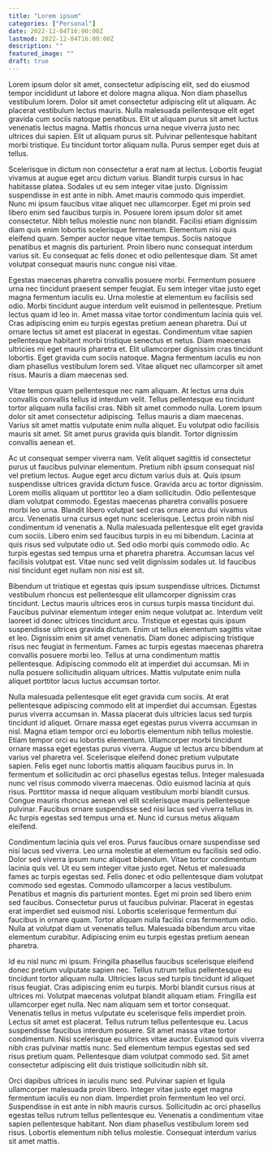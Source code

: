 ```yaml
---
title: "Lorem ipsum"
categories: ["Personal"]
date: 2022-12-04T16:00:00Z
lastmod: 2022-12-04T16:00:00Z
description: ""
featured_image: ""
draft: true
---
```

Lorem ipsum dolor sit amet, consectetur adipiscing elit, sed do eiusmod tempor incididunt ut labore et dolore magna aliqua. Non diam phasellus vestibulum lorem. Dolor sit amet consectetur adipiscing elit ut aliquam. Ac placerat vestibulum lectus mauris. Nulla malesuada pellentesque elit eget gravida cum sociis natoque penatibus. Elit ut aliquam purus sit amet luctus venenatis lectus magna. Mattis rhoncus urna neque viverra justo nec ultrices dui sapien. Elit ut aliquam purus sit. Pulvinar pellentesque habitant morbi tristique. Eu tincidunt tortor aliquam nulla. Purus semper eget duis at tellus.
<!--more-->
Scelerisque in dictum non consectetur a erat nam at lectus. Lobortis feugiat vivamus at augue eget arcu dictum varius. Blandit turpis cursus in hac habitasse platea. Sodales ut eu sem integer vitae justo. Dignissim suspendisse in est ante in nibh. Amet mauris commodo quis imperdiet. Nunc mi ipsum faucibus vitae aliquet nec ullamcorper. Eget mi proin sed libero enim sed faucibus turpis in. Posuere lorem ipsum dolor sit amet consectetur. Nibh tellus molestie nunc non blandit. Facilisi etiam dignissim diam quis enim lobortis scelerisque fermentum. Elementum nisi quis eleifend quam. Semper auctor neque vitae tempus. Sociis natoque penatibus et magnis dis parturient. Proin libero nunc consequat interdum varius sit. Eu consequat ac felis donec et odio pellentesque diam. Sit amet volutpat consequat mauris nunc congue nisi vitae.

Egestas maecenas pharetra convallis posuere morbi. Fermentum posuere urna nec tincidunt praesent semper feugiat. Eu sem integer vitae justo eget magna fermentum iaculis eu. Urna molestie at elementum eu facilisis sed odio. Morbi tincidunt augue interdum velit euismod in pellentesque. Pretium lectus quam id leo in. Amet massa vitae tortor condimentum lacinia quis vel. Cras adipiscing enim eu turpis egestas pretium aenean pharetra. Dui ut ornare lectus sit amet est placerat in egestas. Condimentum vitae sapien pellentesque habitant morbi tristique senectus et netus. Diam maecenas ultricies mi eget mauris pharetra et. Elit ullamcorper dignissim cras tincidunt lobortis. Eget gravida cum sociis natoque. Magna fermentum iaculis eu non diam phasellus vestibulum lorem sed. Vitae aliquet nec ullamcorper sit amet risus. Mauris a diam maecenas sed.

Vitae tempus quam pellentesque nec nam aliquam. At lectus urna duis convallis convallis tellus id interdum velit. Tellus pellentesque eu tincidunt tortor aliquam nulla facilisi cras. Nibh sit amet commodo nulla. Lorem ipsum dolor sit amet consectetur adipiscing. Tellus mauris a diam maecenas. Varius sit amet mattis vulputate enim nulla aliquet. Eu volutpat odio facilisis mauris sit amet. Sit amet purus gravida quis blandit. Tortor dignissim convallis aenean et.

Ac ut consequat semper viverra nam. Velit aliquet sagittis id consectetur purus ut faucibus pulvinar elementum. Pretium nibh ipsum consequat nisl vel pretium lectus. Augue eget arcu dictum varius duis at. Quis ipsum suspendisse ultrices gravida dictum fusce. Gravida arcu ac tortor dignissim. Lorem mollis aliquam ut porttitor leo a diam sollicitudin. Odio pellentesque diam volutpat commodo. Egestas maecenas pharetra convallis posuere morbi leo urna. Blandit libero volutpat sed cras ornare arcu dui vivamus arcu. Venenatis urna cursus eget nunc scelerisque. Lectus proin nibh nisl condimentum id venenatis a. Nulla malesuada pellentesque elit eget gravida cum sociis. Libero enim sed faucibus turpis in eu mi bibendum. Lacinia at quis risus sed vulputate odio ut. Sed odio morbi quis commodo odio. Ac turpis egestas sed tempus urna et pharetra pharetra. Accumsan lacus vel facilisis volutpat est. Vitae nunc sed velit dignissim sodales ut. Id faucibus nisl tincidunt eget nullam non nisi est sit.

Bibendum ut tristique et egestas quis ipsum suspendisse ultrices. Dictumst vestibulum rhoncus est pellentesque elit ullamcorper dignissim cras tincidunt. Lectus mauris ultrices eros in cursus turpis massa tincidunt dui. Faucibus pulvinar elementum integer enim neque volutpat ac. Interdum velit laoreet id donec ultrices tincidunt arcu. Tristique et egestas quis ipsum suspendisse ultrices gravida dictum. Enim ut tellus elementum sagittis vitae et leo. Dignissim enim sit amet venenatis. Diam donec adipiscing tristique risus nec feugiat in fermentum. Fames ac turpis egestas maecenas pharetra convallis posuere morbi leo. Tellus at urna condimentum mattis pellentesque. Adipiscing commodo elit at imperdiet dui accumsan. Mi in nulla posuere sollicitudin aliquam ultrices. Mattis vulputate enim nulla aliquet porttitor lacus luctus accumsan tortor.

Nulla malesuada pellentesque elit eget gravida cum sociis. At erat pellentesque adipiscing commodo elit at imperdiet dui accumsan. Egestas purus viverra accumsan in. Massa placerat duis ultricies lacus sed turpis tincidunt id aliquet. Ornare massa eget egestas purus viverra accumsan in nisl. Magna etiam tempor orci eu lobortis elementum nibh tellus molestie. Etiam tempor orci eu lobortis elementum. Ullamcorper morbi tincidunt ornare massa eget egestas purus viverra. Augue ut lectus arcu bibendum at varius vel pharetra vel. Scelerisque eleifend donec pretium vulputate sapien. Felis eget nunc lobortis mattis aliquam faucibus purus in. In fermentum et sollicitudin ac orci phasellus egestas tellus. Integer malesuada nunc vel risus commodo viverra maecenas. Odio euismod lacinia at quis risus. Porttitor massa id neque aliquam vestibulum morbi blandit cursus. Congue mauris rhoncus aenean vel elit scelerisque mauris pellentesque pulvinar. Faucibus ornare suspendisse sed nisi lacus sed viverra tellus in. Ac turpis egestas sed tempus urna et. Nunc id cursus metus aliquam eleifend.

Condimentum lacinia quis vel eros. Purus faucibus ornare suspendisse sed nisi lacus sed viverra. Leo urna molestie at elementum eu facilisis sed odio. Dolor sed viverra ipsum nunc aliquet bibendum. Vitae tortor condimentum lacinia quis vel. Ut eu sem integer vitae justo eget. Netus et malesuada fames ac turpis egestas sed. Felis donec et odio pellentesque diam volutpat commodo sed egestas. Commodo ullamcorper a lacus vestibulum. Penatibus et magnis dis parturient montes. Eget mi proin sed libero enim sed faucibus. Consectetur purus ut faucibus pulvinar. Placerat in egestas erat imperdiet sed euismod nisi. Lobortis scelerisque fermentum dui faucibus in ornare quam. Tortor aliquam nulla facilisi cras fermentum odio. Nulla at volutpat diam ut venenatis tellus. Malesuada bibendum arcu vitae elementum curabitur. Adipiscing enim eu turpis egestas pretium aenean pharetra.

Id eu nisl nunc mi ipsum. Fringilla phasellus faucibus scelerisque eleifend donec pretium vulputate sapien nec. Tellus rutrum tellus pellentesque eu tincidunt tortor aliquam nulla. Ultricies lacus sed turpis tincidunt id aliquet risus feugiat. Cras adipiscing enim eu turpis. Morbi blandit cursus risus at ultrices mi. Volutpat maecenas volutpat blandit aliquam etiam. Fringilla est ullamcorper eget nulla. Nec nam aliquam sem et tortor consequat. Venenatis tellus in metus vulputate eu scelerisque felis imperdiet proin. Lectus sit amet est placerat. Tellus rutrum tellus pellentesque eu. Lacus suspendisse faucibus interdum posuere. Sit amet massa vitae tortor condimentum. Nisi scelerisque eu ultrices vitae auctor. Euismod quis viverra nibh cras pulvinar mattis nunc. Sed elementum tempus egestas sed sed risus pretium quam. Pellentesque diam volutpat commodo sed. Sit amet consectetur adipiscing elit duis tristique sollicitudin nibh sit.

Orci dapibus ultrices in iaculis nunc sed. Pulvinar sapien et ligula ullamcorper malesuada proin libero. Integer vitae justo eget magna fermentum iaculis eu non diam. Imperdiet proin fermentum leo vel orci. Suspendisse in est ante in nibh mauris cursus. Sollicitudin ac orci phasellus egestas tellus rutrum tellus pellentesque eu. Venenatis a condimentum vitae sapien pellentesque habitant. Non diam phasellus vestibulum lorem sed risus. Lobortis elementum nibh tellus molestie. Consequat interdum varius sit amet mattis.
